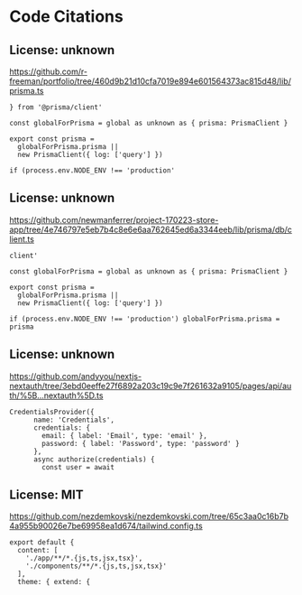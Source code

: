 # Code Citations

## License: unknown

https://github.com/r-freeman/portfolio/tree/460d9b21d10cfa7019e894e601564373ac815d48/lib/prisma.ts

```
} from '@prisma/client'

const globalForPrisma = global as unknown as { prisma: PrismaClient }

export const prisma =
  globalForPrisma.prisma ||
  new PrismaClient({ log: ['query'] })

if (process.env.NODE_ENV !== 'production'
```

## License: unknown

https://github.com/newmanferrer/project-170223-store-app/tree/4e746797e5eb7b4c8e6e6aa762645ed6a3344eeb/lib/prisma/db/client.ts

```
client'

const globalForPrisma = global as unknown as { prisma: PrismaClient }

export const prisma =
  globalForPrisma.prisma ||
  new PrismaClient({ log: ['query'] })

if (process.env.NODE_ENV !== 'production') globalForPrisma.prisma = prisma
```

## License: unknown

https://github.com/andyyou/nextjs-nextauth/tree/3ebd0eeffe27f6892a203c19c9e7f261632a9105/pages/api/auth/%5B...nextauth%5D.ts

```
CredentialsProvider({
      name: 'Credentials',
      credentials: {
        email: { label: 'Email', type: 'email' },
        password: { label: 'Password', type: 'password' }
      },
      async authorize(credentials) {
        const user = await
```

## License: MIT

https://github.com/nezdemkovski/nezdemkovski.com/tree/65c3aa0c16b7b4a955b90026e7be69958ea1d674/tailwind.config.ts

```
export default {
  content: [
    './app/**/*.{js,ts,jsx,tsx}',
    './components/**/*.{js,ts,jsx,tsx}'
  ],
  theme: { extend: {
```
